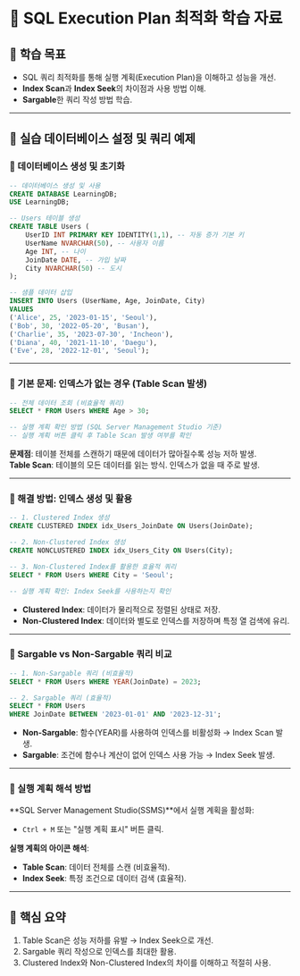 # 🚀 SQL Execution Plan 최적화 학습 자료

## 🌟 학습 목표
- SQL 쿼리 최적화를 통해 실행 계획(Execution Plan)을 이해하고 성능을 개선.
- **Index Scan**과 **Index Seek**의 차이점과 사용 방법 이해.
- **Sargable**한 쿼리 작성 방법 학습.

---

## 📂 실습 데이터베이스 설정 및 쿼리 예제

### 📌 데이터베이스 생성 및 초기화
```sql
-- 데이터베이스 생성 및 사용
CREATE DATABASE LearningDB;
USE LearningDB;

-- Users 테이블 생성
CREATE TABLE Users (
    UserID INT PRIMARY KEY IDENTITY(1,1), -- 자동 증가 기본 키
    UserName NVARCHAR(50), -- 사용자 이름
    Age INT, -- 나이
    JoinDate DATE, -- 가입 날짜
    City NVARCHAR(50) -- 도시
);

-- 샘플 데이터 삽입
INSERT INTO Users (UserName, Age, JoinDate, City)
VALUES 
('Alice', 25, '2023-01-15', 'Seoul'),
('Bob', 30, '2022-05-20', 'Busan'),
('Charlie', 35, '2023-07-30', 'Incheon'),
('Diana', 40, '2021-11-10', 'Daegu'),
('Eve', 28, '2022-12-01', 'Seoul');
```

---

### 📌 기본 문제: 인덱스가 없는 경우 (Table Scan 발생)
```sql
-- 전체 데이터 조회 (비효율적 쿼리)
SELECT * FROM Users WHERE Age > 30;

-- 실행 계획 확인 방법 (SQL Server Management Studio 기준)
-- 실행 계획 버튼 클릭 후 Table Scan 발생 여부를 확인
```

**문제점**: 테이블 전체를 스캔하기 때문에 데이터가 많아질수록 성능 저하 발생.  
**Table Scan**: 테이블의 모든 데이터를 읽는 방식. 인덱스가 없을 때 주로 발생.

---

### 📌 해결 방법: 인덱스 생성 및 활용
```sql
-- 1. Clustered Index 생성
CREATE CLUSTERED INDEX idx_Users_JoinDate ON Users(JoinDate);

-- 2. Non-Clustered Index 생성
CREATE NONCLUSTERED INDEX idx_Users_City ON Users(City);

-- 3. Non-Clustered Index를 활용한 효율적 쿼리
SELECT * FROM Users WHERE City = 'Seoul';

-- 실행 계획 확인: Index Seek를 사용하는지 확인
```

- **Clustered Index**: 데이터가 물리적으로 정렬된 상태로 저장.
- **Non-Clustered Index**: 데이터와 별도로 인덱스를 저장하며 특정 열 검색에 유리.

---

### 📌 Sargable vs Non-Sargable 쿼리 비교
```sql
-- 1. Non-Sargable 쿼리 (비효율적)
SELECT * FROM Users WHERE YEAR(JoinDate) = 2023;

-- 2. Sargable 쿼리 (효율적)
SELECT * FROM Users 
WHERE JoinDate BETWEEN '2023-01-01' AND '2023-12-31';
```

- **Non-Sargable**: 함수(YEAR)를 사용하여 인덱스를 비활성화 → Index Scan 발생.
- **Sargable**: 조건에 함수나 계산이 없어 인덱스 사용 가능 → Index Seek 발생.

---

### 📌 실행 계획 해석 방법
**SQL Server Management Studio(SSMS)**에서 실행 계획을 활성화:
- `Ctrl + M` 또는 "실행 계획 표시" 버튼 클릭.

**실행 계획의 아이콘 해석**:
- **Table Scan**: 데이터 전체를 스캔 (비효율적).
- **Index Seek**: 특정 조건으로 데이터 검색 (효율적).

---

## 🎯 핵심 요약
1. Table Scan은 성능 저하를 유발 → Index Seek으로 개선.
2. Sargable 쿼리 작성으로 인덱스를 최대한 활용.
3. Clustered Index와 Non-Clustered Index의 차이를 이해하고 적절히 사용.
